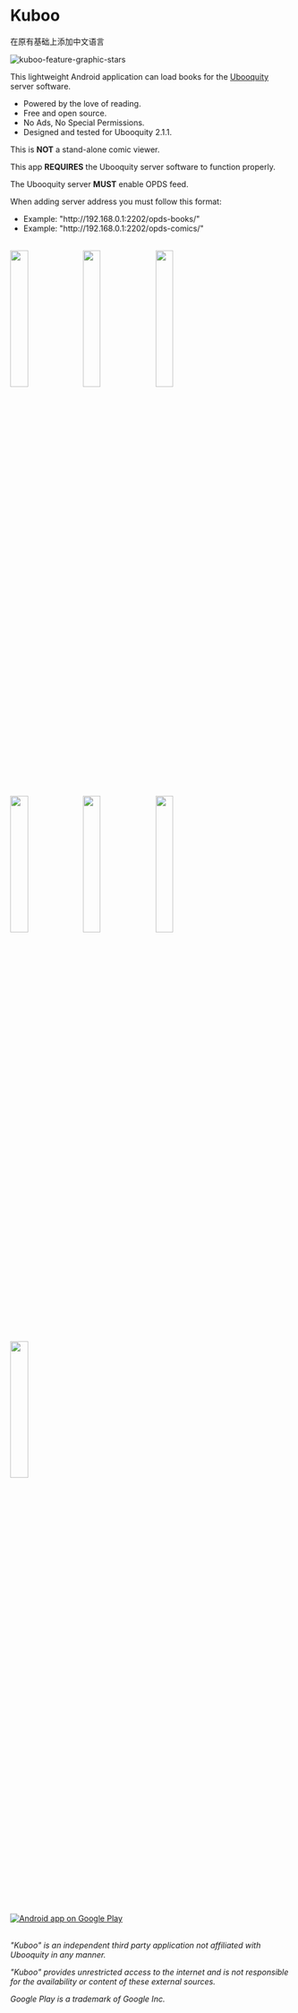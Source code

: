 # Kuboo
在原有基础上添加中文语言

![kuboo-feature-graphic-stars](https://user-images.githubusercontent.com/11790350/41466763-9e5a1a80-7071-11e8-9063-a69718340853.png)

This lightweight Android application can load books for the [Ubooquity](https://vaemendis.net/ubooquity/) server software.
 * Powered by the love of reading.
 * Free and open source.
 * No Ads, No Special Permissions.
 * Designed and tested for Ubooquity 2.1.1.

This is <b>NOT</b> a stand-alone comic viewer.

This app <b>REQUIRES</b> the Ubooquity server software to function properly.

The Ubooquity server <b>MUST</b> enable OPDS feed.

When adding server address you must follow this format:
* Example: "http://<span>192.168.0.1:2202/opds-books/</span>"
* Example: "http://<span>192.168.0.1:2202/opds-comics/</span>"
<br/><br/>

<img src="https://user-images.githubusercontent.com/11790350/41467653-4868170e-7075-11e8-9a12-205d9d2cf52b.png" width="25%"> <img src="https://user-images.githubusercontent.com/11790350/41467654-48780fd8-7075-11e8-83d2-7a54edcada93.png" width="25%"> <img src="https://user-images.githubusercontent.com/11790350/41467655-4887809e-7075-11e8-803f-85fa851ecac5.png" width="25%"> <img src="https://user-images.githubusercontent.com/11790350/41467656-48987084-7075-11e8-8fbf-b6490a5ffce1.png" width="25%"> <img src="https://user-images.githubusercontent.com/11790350/41467657-48a58512-7075-11e8-94f1-4d5756bb8c49.png" width="25%"> <img src="https://user-images.githubusercontent.com/11790350/41467658-48b35db8-7075-11e8-9681-99b165cad5cc.png" width="25%"> <img src="https://user-images.githubusercontent.com/11790350/41467659-48bef16e-7075-11e8-86f7-d45efda7e5f4.png" width="25%">

<br/><br/>
<a href="https://play.google.com/store/apps/details?id=com.sethchhim.kuboo">
  <img alt="Android app on Google Play" src="https://developer.android.com/images/brand/en_app_rgb_wo_45.png" />
</a>
<br/><br/>

*"Kuboo" is an independent third party application not affiliated with Ubooquity in any manner.*
  
*"Kuboo" provides unrestricted access to the internet and is not responsible for the availability or content of these external sources.*

*Google Play is a trademark of Google Inc.*
